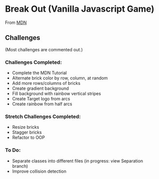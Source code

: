 # Break Out (Vanilla Javascript Game)
From [MDN](https://developer.mozilla.org/en-US/docs/Games/Tutorials/2D_Breakout_game_pure_JavaScript)

## Challenges
(Most challenges are commented out.)

### Challenges Completed:
* Complete the MDN Tutorial
* Alternate brick color by row, column, at random
* Add more rows/columns of bricks
* Create gradient background
* Fill background with rainbow vertical stripes
* Create Target logo from arcs
* Create rainbow from half arcs

### Stretch Challenges Completed:
* Resize bricks
* Stagger bricks
* Refactor to OOP

### To Do:
* Separate classes into different files (in progress: view Separation branch)
* Improve collision detection

